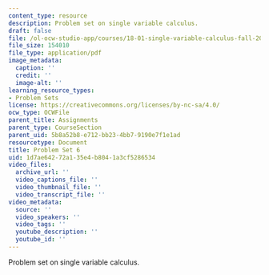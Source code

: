 ```yaml
---
content_type: resource
description: Problem set on single variable calculus.
draft: false
file: /ol-ocw-studio-app/courses/18-01-single-variable-calculus-fall-2006/1d7ae64272a135e4b8041a3cf5286534_ps6.pdf
file_size: 154010
file_type: application/pdf
image_metadata:
  caption: ''
  credit: ''
  image-alt: ''
learning_resource_types:
- Problem Sets
license: https://creativecommons.org/licenses/by-nc-sa/4.0/
ocw_type: OCWFile
parent_title: Assignments
parent_type: CourseSection
parent_uid: 5b8a52b8-e712-bb23-4bb7-9190e7f1e1ad
resourcetype: Document
title: Problem Set 6
uid: 1d7ae642-72a1-35e4-b804-1a3cf5286534
video_files:
  archive_url: ''
  video_captions_file: ''
  video_thumbnail_file: ''
  video_transcript_file: ''
video_metadata:
  source: ''
  video_speakers: ''
  video_tags: ''
  youtube_description: ''
  youtube_id: ''
---
```

Problem set on single variable calculus.